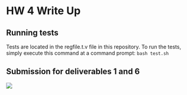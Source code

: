 # HW 4 Write Up

## Running tests
Tests are located in the regfile.t.v file in this repository. To run the tests, simply execute this command at a command prompt:
```bash test.sh```

## Submission for deliverables 1 and 6
![](submission2.jpg)
